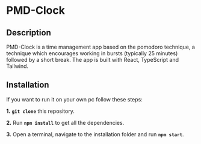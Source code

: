 # PMD-Clock

## Description

PMD-Clock is a time management app based on the pomodoro technique, a technique which encourages working in bursts (typically 25 minutes) followed by a short break. The app is built with React, TypeScript and Tailwind.

## Installation

If you want to run it on your own pc follow these steps:

**1.** **`git clone`** this repository.

**2.** Run **`npm install`** to get all the dependencies.

**3.** Open a terminal, navigate to the installation folder and run **`npm start`**.
